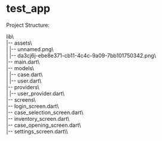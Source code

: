 # test_app

Project Structure:

lib\\\
|-- assets\\\
|   |-- unnamed.png\\\
|   |-- da3cj6j-ebe8e371-cb11-4c4c-9a09-7bb101750342.png\\\
|-- main.dart\\\
|-- models\\\
|   |-- case.dart\\\
|   |-- user.dart\\\
|-- providers\\\
|   |-- user_provider.dart\\\
|-- screens\\\
    |-- login_screen.dart\\\
    |-- case_selection_screen.dart\\\
    |-- inventory_screen.dart\\\
    |-- case_opening_screen.dart\\\
    |-- settings_screen.dart\\\
